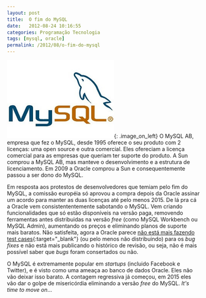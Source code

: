 ```yaml
---
layout: post
title:  O fim do MySQL
date:   2012-08-24 10:16:55
categories: Programação Tecnologia
tags: [mysql, oracle]
permalink: /2012/08/o-fim-do-mysql
---
```


![logo mysql](/assets/images/2012/mysql-logo.jpg){: .image_on_left} O MySQL AB, empresa que fez o MySQL, desde 1995 oferece o seu produto com 2 licenças: uma open source e outra comercial. Eles ofereciam a licença comercial para as empresas que queriam ter suporte do produto. A Sun comprou a MySQL AB, mas manteve o desenvolvimento e a estrutura de licenciamento. Em 2009 a Oracle comprou a Sun e consequentemente passou a ser dono do MySQL.

Em resposta aos protestos de desenvolvedores que temiam pelo fim do MySQL, a comissão européia só aprovou a compra depois da Oracle assinar um acordo para manter as duas licenças até pelo menos 2015. De lá pra cá a Oracle vem consistententemente sabotando o MySQL. Vem criando funcionalidades que só estão disponíveis na versão paga, removendo ferramentas antes distribuidas na versão *free* (como MySQL Workbench ou MySQL Admin), aumentando os preços e eliminando planos de suporte mais baratos. Não satisfeita, agora a Oracle parece [não está mais fazendo test cases][sem-test-cases]{:target="_blank"} (ou pelo menos não distribuindo) para os *bug fixes* e não está mais publicando o histórico de revisão, ou seja, não é mais possível saber que *bugs* foram consertados ou não.

O MySQL é extremamente popular em *startups* (incluido Facebook e Twitter), e é visto como uma ameaça ao banco de dados Oracle. Eles não vão deixar isso barato. A contagem regressiva já começou, em 2015 eles vão dar o golpe de misericórdia eliminando a versão *free* do MySQL. *It's time to move on*...

[sem-test-cases]: http://techcrunch.com/2012/08/18/oracle-makes-more-moves-to-kill-open-source-mysql/